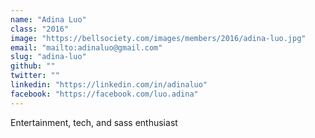 ```yaml
---
name: "Adina Luo"
class: "2016"
image: "https://bellsociety.com/images/members/2016/adina-luo.jpg"
email: "mailto:adinaluo@gmail.com"
slug: "adina-luo"
github: ""
twitter: ""
linkedin: "https://linkedin.com/in/adinaluo"
facebook: "https://facebook.com/luo.adina"
---
```

Entertainment, tech, and sass enthusiast